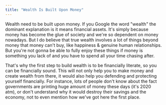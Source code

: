 ```yaml
---
title: "Wealth Is Built Upon Money"
---
```


Wealth need to be built upon money. If you Google the word "wealth" the dominant explanation is it means financial assets. It's simply because money has become the glue of society and we're so dependent on money nowadays. But I do believe that true wealth involves a lot of things beyond money that money can't buy, like happiness & genuine human relationships. But you're not gonna be able to fully enjoy these things if money is something you lack of and you have to spend all your time chasing after.

That's why the first step to build wealth is to be financially literate, so you can be financially sound. This will not only help you to make money and create wealth from there, it would also help you defending and protecting yourself financially. For instance, lots of people don't know about the fact governments are printing huge amount of money these days (it's 2020 atm), or don't understand why it would destroy their savings and the economy, not to even mention how we've got here the first place.